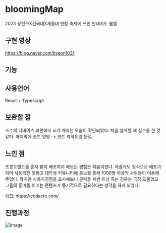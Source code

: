 # bloomingMap
2023 광진구X건국대X세종대 연합 축제에 쓰인 안내지도 웹앱

## 구현 영상 
https://blog.naver.com/byeon1031

## 기능

## 사용언어
React + Typescript

## 보완할 점
소수의 디바이스 화면에서 ui가 깨지는 모습이 확인되었다. 처음 설계할 때 실수를 한 것 같다.
마지막에 코드 엉망 -> 코드 리팩토링 완료.

## 느낀 점
프론트엔드를 혼자 맡아 배포까지 해보는 경험은 처음이었다. 아쉽게도 정식으로 배포가 되어 사용되진 못하고 대학생 커뮤니티에 홍보를 통해 1000명 이상의 사람들이 이용해주었다. 하지만 사용자경험을 
조사해보니 클릭을 세번 이상 하는 경우는 극히 드물었고 그들의 흥미를 이끄는 콘텐츠가 동기적으로 필요하다는 생각을 하게 되었다.

링크: https://ccdaero.com/

## 진행과정

![image](https://github.com/B-SeungJin/bloomingMap/assets/96096917/bf024ab4-d217-475e-9f01-6c0779660fcf)

